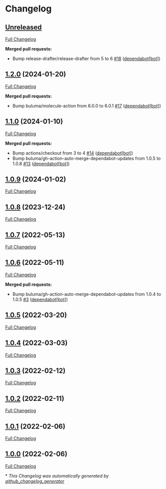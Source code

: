 # Changelog

## [Unreleased](https://github.com/buluma/ansible-role-kernel/tree/HEAD)

[Full Changelog](https://github.com/buluma/ansible-role-kernel/compare/1.2.0...HEAD)

**Merged pull requests:**

- Bump release-drafter/release-drafter from 5 to 6 [\#18](https://github.com/buluma/ansible-role-kernel/pull/18) ([dependabot[bot]](https://github.com/apps/dependabot))

## [1.2.0](https://github.com/buluma/ansible-role-kernel/tree/1.2.0) (2024-01-20)

[Full Changelog](https://github.com/buluma/ansible-role-kernel/compare/1.1.0...1.2.0)

**Merged pull requests:**

- Bump buluma/molecule-action from 6.0.0 to 6.0.1 [\#17](https://github.com/buluma/ansible-role-kernel/pull/17) ([dependabot[bot]](https://github.com/apps/dependabot))

## [1.1.0](https://github.com/buluma/ansible-role-kernel/tree/1.1.0) (2024-01-10)

[Full Changelog](https://github.com/buluma/ansible-role-kernel/compare/1.0.9...1.1.0)

**Merged pull requests:**

- Bump actions/checkout from 3 to 4 [\#14](https://github.com/buluma/ansible-role-kernel/pull/14) ([dependabot[bot]](https://github.com/apps/dependabot))
- Bump buluma/gh-action-auto-merge-dependabot-updates from 1.0.5 to 1.0.8 [\#13](https://github.com/buluma/ansible-role-kernel/pull/13) ([dependabot[bot]](https://github.com/apps/dependabot))

## [1.0.9](https://github.com/buluma/ansible-role-kernel/tree/1.0.9) (2024-01-02)

[Full Changelog](https://github.com/buluma/ansible-role-kernel/compare/1.0.8...1.0.9)

## [1.0.8](https://github.com/buluma/ansible-role-kernel/tree/1.0.8) (2023-12-24)

[Full Changelog](https://github.com/buluma/ansible-role-kernel/compare/1.0.7...1.0.8)

## [1.0.7](https://github.com/buluma/ansible-role-kernel/tree/1.0.7) (2022-05-13)

[Full Changelog](https://github.com/buluma/ansible-role-kernel/compare/1.0.6...1.0.7)

## [1.0.6](https://github.com/buluma/ansible-role-kernel/tree/1.0.6) (2022-05-11)

[Full Changelog](https://github.com/buluma/ansible-role-kernel/compare/1.0.5...1.0.6)

**Merged pull requests:**

- Bump buluma/gh-action-auto-merge-dependabot-updates from 1.0.4 to 1.0.5 [\#3](https://github.com/buluma/ansible-role-kernel/pull/3) ([dependabot[bot]](https://github.com/apps/dependabot))

## [1.0.5](https://github.com/buluma/ansible-role-kernel/tree/1.0.5) (2022-03-20)

[Full Changelog](https://github.com/buluma/ansible-role-kernel/compare/1.0.4...1.0.5)

## [1.0.4](https://github.com/buluma/ansible-role-kernel/tree/1.0.4) (2022-03-03)

[Full Changelog](https://github.com/buluma/ansible-role-kernel/compare/1.0.3...1.0.4)

## [1.0.3](https://github.com/buluma/ansible-role-kernel/tree/1.0.3) (2022-02-12)

[Full Changelog](https://github.com/buluma/ansible-role-kernel/compare/1.0.2...1.0.3)

## [1.0.2](https://github.com/buluma/ansible-role-kernel/tree/1.0.2) (2022-02-11)

[Full Changelog](https://github.com/buluma/ansible-role-kernel/compare/1.0.1...1.0.2)

## [1.0.1](https://github.com/buluma/ansible-role-kernel/tree/1.0.1) (2022-02-06)

[Full Changelog](https://github.com/buluma/ansible-role-kernel/compare/1.0.0...1.0.1)

## [1.0.0](https://github.com/buluma/ansible-role-kernel/tree/1.0.0) (2022-02-06)

[Full Changelog](https://github.com/buluma/ansible-role-kernel/compare/fa61598af13c31f45a089109e0c488f6182c5726...1.0.0)



\* *This Changelog was automatically generated by [github_changelog_generator](https://github.com/github-changelog-generator/github-changelog-generator)*
